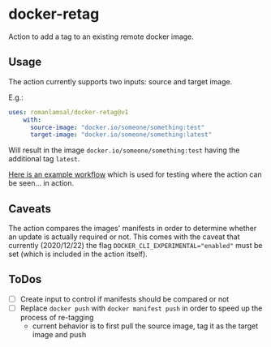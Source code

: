 # docker-retag
Action to add a tag to an existing remote docker image.

## Usage
The action currently supports two inputs: source and target image.

E.g.:
````yaml
uses: romanlamsal/docker-retag@v1
    with:
      source-image: "docker.io/someone/something:test"
      target-image: "docker.io/someone/something:latest"
````
Will result in the image ``docker.io/someone/something:test`` having the additional tag ``latest``.

[Here is an example workflow](./.github/workflows/test_action.yml) which is used for testing where the action can be seen... in action.

## Caveats
The action compares the images' manifests in order to determine whether an update is actually
required or not. This comes with the caveat that currently (2020/12/22) the flag 
``DOCKER_CLI_EXPERIMENTAL="enabled"`` must be set (which is included in the action itself).


## ToDos

- [ ] Create input to control if manifests should be compared or not
- [ ] Replace ``docker push`` with ``docker manifest push`` in order to speed up the process
of re-tagging
    - current behavior is to first pull the source image, tag it as the target image and push

